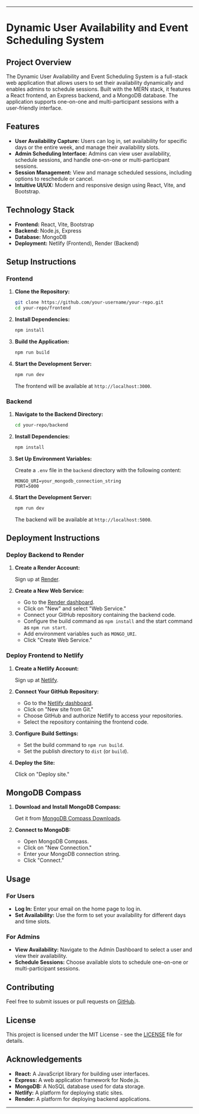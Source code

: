 

---

# Dynamic User Availability and Event Scheduling System

## Project Overview

The Dynamic User Availability and Event Scheduling System is a full-stack web application that allows users to set their availability dynamically and enables admins to schedule sessions. Built with the MERN stack, it features a React frontend, an Express backend, and a MongoDB database. The application supports one-on-one and multi-participant sessions with a user-friendly interface.

## Features

- **User Availability Capture:** Users can log in, set availability for specific days or the entire week, and manage their availability slots.
- **Admin Scheduling Interface:** Admins can view user availability, schedule sessions, and handle one-on-one or multi-participant sessions.
- **Session Management:** View and manage scheduled sessions, including options to reschedule or cancel.
- **Intuitive UI/UX:** Modern and responsive design using React, Vite, and Bootstrap.

## Technology Stack

- **Frontend:** React, Vite, Bootstrap
- **Backend:** Node.js, Express
- **Database:** MongoDB
- **Deployment:** Netlify (Frontend), Render (Backend)

## Setup Instructions

### Frontend

1. **Clone the Repository:**

   ```bash
   git clone https://github.com/your-username/your-repo.git
   cd your-repo/frontend
   ```

2. **Install Dependencies:**

   ```bash
   npm install
   ```

3. **Build the Application:**

   ```bash
   npm run build
   ```

4. **Start the Development Server:**

   ```bash
   npm run dev
   ```

   The frontend will be available at `http://localhost:3000`.

### Backend

1. **Navigate to the Backend Directory:**

   ```bash
   cd your-repo/backend
   ```

2. **Install Dependencies:**

   ```bash
   npm install
   ```

3. **Set Up Environment Variables:**

   Create a `.env` file in the `backend` directory with the following content:

   ```plaintext
   MONGO_URI=your_mongodb_connection_string
   PORT=5000
   ```

4. **Start the Development Server:**

   ```bash
   npm run dev
   ```

   The backend will be available at `http://localhost:5000`.

## Deployment Instructions

### Deploy Backend to Render

1. **Create a Render Account:**

   Sign up at [Render](https://render.com/).

2. **Create a New Web Service:**

   - Go to the [Render dashboard](https://dashboard.render.com/).
   - Click on "New" and select "Web Service."
   - Connect your GitHub repository containing the backend code.
   - Configure the build command as `npm install` and the start command as `npm run start`.
   - Add environment variables such as `MONGO_URI`.
   - Click "Create Web Service."

### Deploy Frontend to Netlify

1. **Create a Netlify Account:**

   Sign up at [Netlify](https://www.netlify.com/).

2. **Connect Your GitHub Repository:**

   - Go to the [Netlify dashboard](https://app.netlify.com/).
   - Click on "New site from Git."
   - Choose GitHub and authorize Netlify to access your repositories.
   - Select the repository containing the frontend code.

3. **Configure Build Settings:**

   - Set the build command to `npm run build`.
   - Set the publish directory to `dist` (or `build`).

4. **Deploy the Site:**

   Click on "Deploy site."

## MongoDB Compass

1. **Download and Install MongoDB Compass:**

   Get it from [MongoDB Compass Downloads](https://www.mongodb.com/products/compass).

2. **Connect to MongoDB:**

   - Open MongoDB Compass.
   - Click on "New Connection."
   - Enter your MongoDB connection string.
   - Click "Connect."

## Usage

### For Users

- **Log In:** Enter your email on the home page to log in.
- **Set Availability:** Use the form to set your availability for different days and time slots.

### For Admins

- **View Availability:** Navigate to the Admin Dashboard to select a user and view their availability.
- **Schedule Sessions:** Choose available slots to schedule one-on-one or multi-participant sessions.

## Contributing

Feel free to submit issues or pull requests on [GitHub](https://github.com/your-username/your-repo).

## License

This project is licensed under the MIT License - see the [LICENSE](LICENSE) file for details.

## Acknowledgements

- **React:** A JavaScript library for building user interfaces.
- **Express:** A web application framework for Node.js.
- **MongoDB:** A NoSQL database used for data storage.
- **Netlify:** A platform for deploying static sites.
- **Render:** A platform for deploying backend applications.

---
